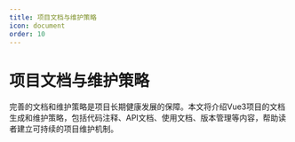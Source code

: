 ```yaml
---
title: 项目文档与维护策略
icon: document
order: 10
---
```


# 项目文档与维护策略

完善的文档和维护策略是项目长期健康发展的保障。本文将介绍Vue3项目的文档生成和维护策略，包括代码注释、API文档、使用文档、版本管理等内容，帮助读者建立可持续的项目维护机制。
